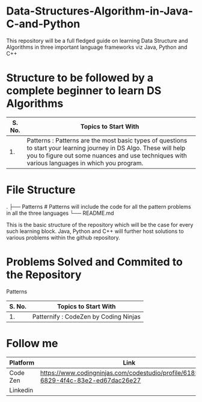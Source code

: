 # Data-Structures-Algorithm-in-Java-C-and-Python
This repository will be a full fledged guide on learning Data Structure and Algorithms in three important language frameworks viz Java, Python and C++

# Structure to be followed by a complete beginner to learn DS Algorithms 
S. No.  | Topics to Start With 
------------- | -------------
1.   | Patterns : Patterns are the most basic types of questions to start your learning journey in DS Algo. These will help you to figure out some nuances and use techniques with various languages in which you program. 


# File Structure 


 .
    ├── Patterns                # Patterns will include the code for all the pattern problems in all the three languages
    └── README.md

This is the basic structure of the repository which will be the case for every such learning block. Java, Python and C++ will further host solutions to various problems within the github repository. 

# Problems Solved and Commited to the Repository 

Patterns 

S. No.  | Topics to Start With 
------------- | -------------
1.   | Patternify : CodeZen by Coding Ninjas 


# Follow me 

Platform  | Link
------------- | -------------
Code Zen   | https://www.codingninjas.com/codestudio/profile/6185026d-6829-4f4c-83e2-ed67dac26e27
Linkedin   | 

